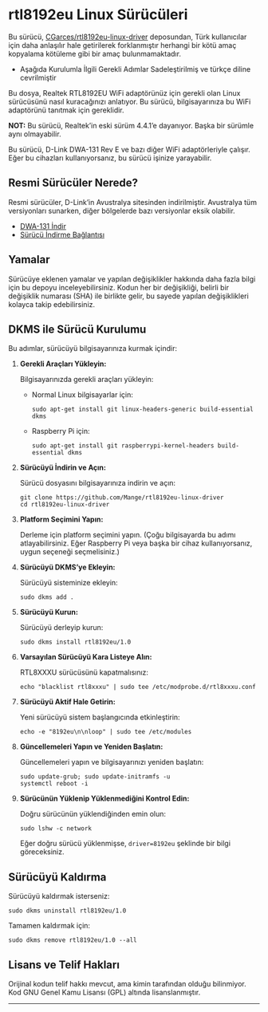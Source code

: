 

# rtl8192eu Linux Sürücüleri

Bu sürücü, [CGarces/rtl8192eu-linux-driver](https://github.com/CGarces/rtl8192eu-linux-driver) deposundan, Türk kullanıcılar için daha anlaşılır hale getirilerek forklanmıştır herhangi bir kötü amaç kopyalama kötüleme gibi bir amaç bulunmamaktadır.

- Aşağıda Kurulumla İlgili Gerekli Adımlar Sadeleştirilmiş ve türkçe diline cevrilmiştir



Bu dosya, Realtek RTL8192EU WiFi adaptörünüz için gerekli olan Linux sürücüsünü nasıl kuracağınızı anlatıyor. Bu sürücü, bilgisayarınıza bu WiFi adaptörünü tanıtmak için gereklidir.

**NOT:** Bu sürücü, Realtek’in eski sürüm 4.4.1’e dayanıyor. Başka bir sürümle aynı olmayabilir.

Bu sürücü, D-Link DWA-131 Rev E ve bazı diğer WiFi adaptörleriyle çalışır. Eğer bu cihazları kullanıyorsanız, bu sürücü işinize yarayabilir.

## Resmi Sürücüler Nerede?

Resmi sürücüler, D-Link’in Avustralya sitesinden indirilmiştir. Avustralya tüm versiyonları sunarken, diğer bölgelerde bazı versiyonlar eksik olabilir.

* [DWA-131 İndir](http://support.dlink.com.au/Download/download.aspx?product=DWA-131)
* [Sürücü İndirme Bağlantısı](ftp://files.dlink.com.au/products/DWA-131/REV_E/Drivers/DWA-131_Linux_driver_v4.3.1.1.zip)

## Yamalar

Sürücüye eklenen yamalar ve yapılan değişiklikler hakkında daha fazla bilgi için bu depoyu inceleyebilirsiniz. Kodun her bir değişikliği, belirli bir değişiklik numarası (SHA) ile birlikte gelir, bu sayede yapılan değişiklikleri kolayca takip edebilirsiniz.

## DKMS ile Sürücü Kurulumu

Bu adımlar, sürücüyü bilgisayarınıza kurmak içindir:

1. **Gerekli Araçları Yükleyin:**

   Bilgisayarınızda gerekli araçları yükleyin:

   * Normal Linux bilgisayarlar için:

     ```shell
     sudo apt-get install git linux-headers-generic build-essential dkms
     ```

   * Raspberry Pi için:

     ```shell
     sudo apt-get install git raspberrypi-kernel-headers build-essential dkms
     ```

2. **Sürücüyü İndirin ve Açın:**

   Sürücü dosyasını bilgisayarınıza indirin ve açın:

   ```shell
   git clone https://github.com/Mange/rtl8192eu-linux-driver
   cd rtl8192eu-linux-driver
   ```

3. **Platform Seçimini Yapın:**

   Derleme için platform seçimini yapın. (Çoğu bilgisayarda bu adımı atlayabilirsiniz. Eğer Raspberry Pi veya başka bir cihaz kullanıyorsanız, uygun seçeneği seçmelisiniz.)

4. **Sürücüyü DKMS’ye Ekleyin:**

   Sürücüyü sisteminize ekleyin:

   ```shell
   sudo dkms add .
   ```

5. **Sürücüyü Kurun:**

   Sürücüyü derleyip kurun:

   ```shell
   sudo dkms install rtl8192eu/1.0
   ```

6. **Varsayılan Sürücüyü Kara Listeye Alın:**

   RTL8XXXU sürücüsünü kapatmalısınız:

   ```shell
   echo "blacklist rtl8xxxu" | sudo tee /etc/modprobe.d/rtl8xxxu.conf
   ```

7. **Sürücüyü Aktif Hale Getirin:**

   Yeni sürücüyü sistem başlangıcında etkinleştirin:

   ```shell
   echo -e "8192eu\n\nloop" | sudo tee /etc/modules
   ```

8. **Güncellemeleri Yapın ve Yeniden Başlatın:**

   Güncellemeleri yapın ve bilgisayarınızı yeniden başlatın:

   ```shell
   sudo update-grub; sudo update-initramfs -u
   systemctl reboot -i
   ```

9. **Sürücünün Yüklenip Yüklenmediğini Kontrol Edin:**

   Doğru sürücünün yüklendiğinden emin olun:

   ```shell
   sudo lshw -c network
   ```

   Eğer doğru sürücü yüklenmişse, `driver=8192eu` şeklinde bir bilgi göreceksiniz.

## Sürücüyü Kaldırma

Sürücüyü kaldırmak isterseniz:

   ```shell
   sudo dkms uninstall rtl8192eu/1.0
   ```

   Tamamen kaldırmak için:

   ```shell
   sudo dkms remove rtl8192eu/1.0 --all
   ```



## Lisans ve Telif Hakları

Orijinal kodun telif hakkı mevcut, ama kimin tarafından olduğu bilinmiyor. Kod GNU Genel Kamu Lisansı (GPL) altında lisanslanmıştır.

---
